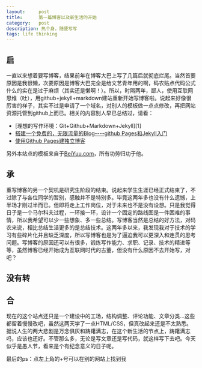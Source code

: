 ```yaml
---
layout:     post
title:      第一篇博客以及新生活的开始
category:   post
description: 热个身，随便写写
tags: life thinking
---
```

## 启 
一直以来想着要写博客，结果前年在博客大巴上写了几篇后就彻底烂尾。当然首要原因是我很懒，次要原因是博客大巴完全是给文艺青年用的啊，码农贴点代码公式什么的实在是过于麻烦（其实还是懒啊！）。所以，时隔两年，鄙人，使用互联网思维（吐），用github+jekyll+markdown建站重新开始写博客啦。说起来好像很厉害的样子，其实不过是申请了一个域名，对别人的模板做一点点修改，再把网站资源托管到github上而已。相关的内容别人早已总结过，请看：

* [理想的写作环境：Git+Github+Markdown+Jekyll][1‎]
* [搭建一个免费的，无限流量的Blog----github Pages和Jekyll入门][2]
* [使用Github Pages建独立博客][3]    

另外本站点的模板来自于[BeiYuu.com][4]，所有功劳归功于他。
## 承
重写博客的另一个契机是研究生阶段的结束。说起来学生生涯已经正式结束了，不过除了与各位同学的暂别，感触并不是特别多。毕竟这两年多也没有什么遗憾，上半场才刚过半而已。但即将走上工作岗位，对于未来也不是没有设想。只是我觉得日子是一个马尔科夫过程，一环接一环，设计一个固定的路线图是一件困难的事情，所以我希望可以少一些想象、多一些总结。写博客当然是总结的好方法，对码农来说，相比总结生活更多的是总结技术。这两年多以来，我发现我对于技术的学习有些碎片化并且缺乏深度，所以写博客也是为了逼迫我可以更深入和连贯的思考问题。写博客的原因还可以有很多，锻炼写作能力、求职、记录、技术的精进等等，虽然博客已经开始成为互联网时代的古董，但没有什么原因不去开始写，对吧？
## 没有转
## 合
现在的这个站点还只是一个建设中的工场，结构调整、评论功能、文章分类...这些都留着慢慢改吧，虽然这两天学了一点HTML/CSS，但真改起来还是不太熟悉。据说人生的两大悲剧是万念俱灰和踌躇满志，在这个新生活的节点上，踌躇满志吗，应该也还好。不管那么多，无论是写文章还是写代码，就这样写下去吧。今天似乎是愚人节，看来是个有纪念意义的日子呢。

最后的ps：点左上角的+号可以在别的网站上找到我

[1]: http://www.yangzhiping.com/tech/writing-space.html
[2]: http://www.ruanyifeng.com/blog/2012/08/blogging_with_jekyll.html
[3]: http://beiyuu.com/github-pages/
[4]: http://beiyuu.com/